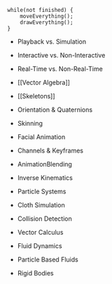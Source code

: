 

```
while(not finished) {
	moveEverything();
	drawEverything();
}
```
- Playback vs. Simulation
- Interactive vs. Non-Interactive
- Real-Time vs. Non-Real-Time

- [[Vector Algebra]]
- [[Skeletons]]
- Orientation & Quaternions
- Skinning
- Facial Animation
- Channels & Keyframes
- AnimationBlending
- Inverse Kinematics

- Particle Systems
- Cloth Simulation
- Collision Detection
- Vector Calculus
- Fluid Dynamics
- Particle Based Fluids
- Rigid Bodies